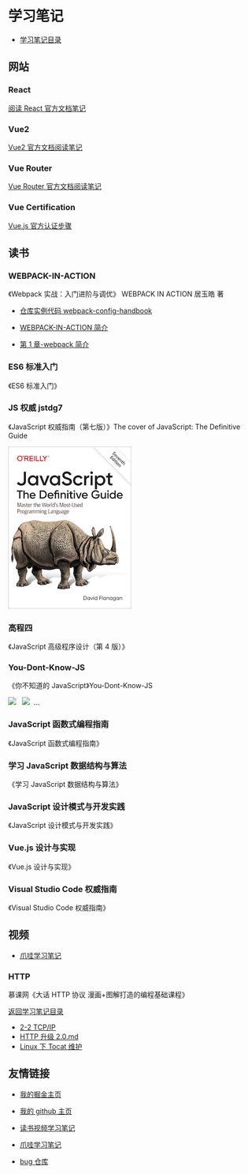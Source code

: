 # 学习笔记

- [学习笔记目录](/README.md)

## 网站

### React

[阅读 React 官方文档笔记](/website/react/README.md)

### Vue2

[Vue2 官方文档阅读笔记](/website/vue/README.md)

### Vue Router

[Vue Router 官方文档阅读笔记](/website/vue-router/README.md)

### Vue Certification

[Vue.js 官方认证步骤](/Vue_Certification/README.md)

## 读书

### WEBPACK-IN-ACTION

《Webpack 实战：入门进阶与调优》 WEBPACK IN ACTION 居玉皓 著

- [仓库实例代码 webpack-config-handbook](https://github.com/yuhaoju/webpack-config-handbook)

- [WEBPACK-IN-ACTION 简介](/WEBPACK-IN-ACTION/README.md)

- [第 1 章-webpack 简介](/WEBPACK-IN-ACTION/第1章-webpack简介.md)

### ES6 标准入门

《ES6 标准入门》

### JS 权威 jstdg7

《JavaScript 权威指南（第七版）》The cover of JavaScript: The Definitive Guide

![The cover of JavaScript: The Definitive Guide](/imgs/jstdg7.jpg)

### 高程四

《JavaScript 高级程序设计（第 4 版）》

### You-Dont-Know-JS

《你不知道的 JavaScript》You-Dont-Know-JS

<a href="https://leanpub.com/ydkjsy-get-started"><img src="get-started/images/cover.png" width="75"></a>&nbsp;&nbsp;
<a href="https://leanpub.com/ydkjsy-scope-closures"><img src="scope-closures/images/cover.png" width="75"></a>&nbsp;&nbsp;...

### JavaScript 函数式编程指南

《JavaScript 函数式编程指南》

### 学习 JavaScript 数据结构与算法

《学习 JavaScript 数据结构与算法》

### JavaScript 设计模式与开发实践

《JavaScript 设计模式与开发实践》

### Vue.js 设计与实现

《Vue.js 设计与实现》

### Visual Studio Code 权威指南

《Visual Studio Code 权威指南》

## 视频

- [爪哇学习笔记](https://github.com/djsz3y/zhaowa-study-notes)

### HTTP

慕课网《大话 HTTP 协议 漫画+图解打造的编程基础课程》

[返回学习笔记目录](/README.md)

- [2-2 TCP/IP](/video/HTTP/TCPIP.md)
- [HTTP 升级 2.0.md](/video/HTTP/HTTP升级2.0.md)
- [Linux 下 Tocat 维护](/video/HTTP/Linux下Tocat维护.md)

## 友情链接

- [我的掘金主页](https://juejin.cn/user/1042768423037150)

- [我的 github 主页](https://github.com/djsz3y)

- [读书视频学习笔记](https://github.com/djsz3y/learning-notes)

- [爪哇学习笔记](https://github.com/djsz3y/zhaowa-study-notes)

- [bug 仓库](https://github.com/djsz3y/bug-repository)
